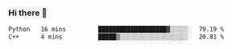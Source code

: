 ### Hi there 👋

<!--START_SECTION:waka-->

```txt
Python   16 mins         ███████████████████▓░░░░░   79.19 %
C++      4 mins          █████▒░░░░░░░░░░░░░░░░░░░   20.81 %
```

<!--END_SECTION:waka-->
